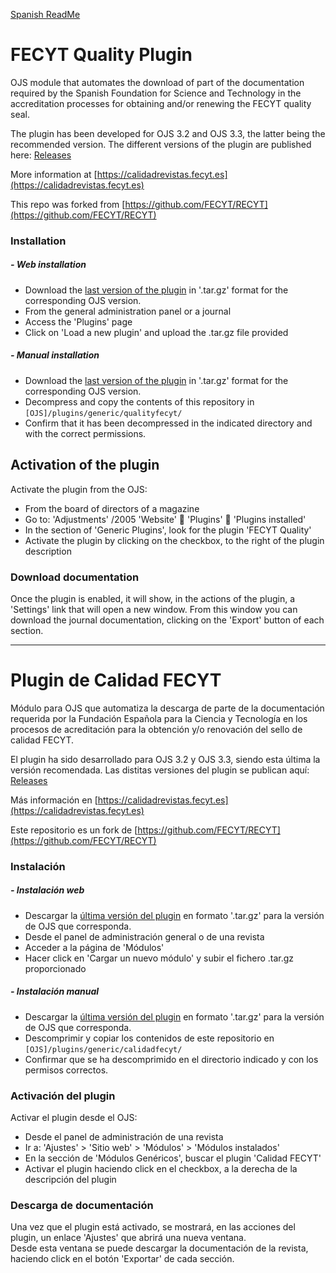 [Spanish ReadMe](#plugin-de-calidad-fecyt)

# FECYT Quality Plugin 
OJS module that automates the download of part of the documentation required by the Spanish Foundation for Science and Technology in the accreditation processes for obtaining and/or renewing the FECYT quality seal.

The plugin has been developed for OJS 3.2 and OJS 3.3, the latter being the recommended version.
The different versions of the plugin are published here: [Releases](/../../releases)

More information at [https://calidadrevistas.fecyt.es](https://calidadrevistas.fecyt.es)

This repo was forked from [https://github.com/FECYT/RECYT](https://github.com/FECYT/RECYT)

### Installation
##### - Web installation

- Download the [last version of the plugin](/../../releases) in '.tar.gz' format for the corresponding OJS version.
- From the general administration panel or a journal
- Access the 'Plugins' page
- Click on 'Load a new plugin' and upload the .tar.gz file provided

##### - Manual installation

- Download the [last version of the plugin](/../../releases) in '.tar.gz' format for the corresponding OJS version.
- Decompress and copy the contents of this repository in `[OJS]/plugins/generic/qualityfecyt/`
- Confirm that it has been decompressed in the indicated directory and with the correct permissions.

## Activation of the plugin

Activate the plugin from the OJS:
- From the board of directors of a magazine
- Go to: 'Adjustments' /2005 'Website'  'Plugins'  'Plugins installed'
- In the section of 'Generic Plugins', look for the plugin 'FECYT Quality'
- Activate the plugin by clicking on the checkbox, to the right of the plugin description

### Download documentation

Once the plugin is enabled, it will show, in the actions of the plugin, a 'Settings' link that will open a new window.
From this window you can download the journal documentation, clicking on the 'Export' button of each section.

---

# Plugin de Calidad FECYT

Módulo para OJS que automatiza la descarga de parte de la documentación requerida por la Fundación Española para la Ciencia y Tecnología en los procesos de acreditación para la obtención y/o renovación del sello de calidad FECYT.  

El plugin ha sido desarrollado para OJS 3.2 y OJS 3.3, siendo esta última la versión recomendada.
Las distitas versiones del plugin se publican aquí: [Releases](/../../releases)


Más información en [https://calidadrevistas.fecyt.es](https://calidadrevistas.fecyt.es)

Este repositorio es un fork de [https://github.com/FECYT/RECYT](https://github.com/FECYT/RECYT)

### Instalación
##### - Instalación web

- Descargar la [última versión del plugin](/../../releases) en formato '.tar.gz' para la versión de OJS que corresponda.  
- Desde el panel de administración general o de una revista  
- Acceder a la página de 'Módulos'  
- Hacer click en 'Cargar un nuevo módulo' y subir el fichero .tar.gz proporcionado

##### - Instalación manual  

- Descargar la [última versión del plugin](/../../releases) en formato '.tar.gz' para la versión de OJS que corresponda.  
- Descomprimir y copiar los contenidos de este repositorio en `[OJS]/plugins/generic/calidadfecyt/`
- Confirmar que se ha descomprimido en el directorio indicado y con los permisos correctos. 

### Activación del plugin  

Activar el plugin desde el OJS:  
- Desde el panel de administración de una revista  
- Ir a: 'Ajustes' > 'Sitio web' > 'Módulos' > 'Módulos instalados'  
- En la sección de 'Módulos Genéricos', buscar el plugin 'Calidad FECYT' 
- Activar el plugin haciendo click en el checkbox, a la derecha de la descripción del plugin  

### Descarga de documentación

Una vez que el plugin está activado, se mostrará, en las acciones del plugin, un enlace 'Ajustes' que abrirá una nueva ventana.  
Desde esta ventana se puede descargar la documentación de la revista, haciendo click en el botón 'Exportar' de cada sección.  

